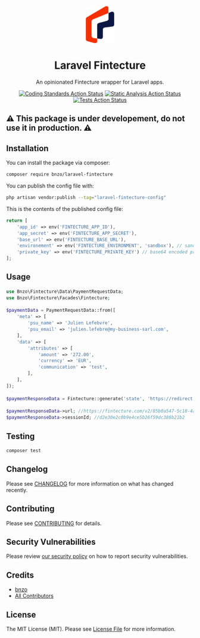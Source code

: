 
<p align="center"><img src="/art/logo.png" height="100" alt="Laravel Telemaque"></p>

<div align="center">


# Laravel Fintecture
An opinionated Fintecture wrapper for Laravel apps.

[![Coding Standards Action Status](https://github.com/bnzo/laravel-fintecture/workflows/coding-standards/badge.svg)](https://github.com/bnzo/laravel-fintecture/actions/workflows/coding-standards.yml)
[![Static Analysis Action Status](https://github.com/bnzo/laravel-fintecture/workflows/static-analysis/badge.svg)](https://github.com/bnzo/laravel-fintecture/actions/workflows/static-analysis.yml)
[![Tests Action Status](https://github.com/bnzo/laravel-fintecture/workflows/tests/badge.svg)](https://github.com/bnzo/laravel-fintecture/actions/workflows/tests.yml)

</div>

## ⚠️ This package is under developement, do not use it in production. ⚠️

## Installation

You can install the package via composer:

```bash
composer require bnzo/laravel-fintecture
```

You can publish the config file with:

```bash
php artisan vendor:publish --tag="laravel-fintecture-config"
```

This is the contents of the published config file:

```php
return [
    'app_id' => env('FINTECTURE_APP_ID'),
    'app_secret' => env('FINTECTURE_APP_SECRET'),
    'base_url' => env('FINTECTURE_BASE_URL'),
    'environement' => env('FINTECTURE_ENVIRONMENT', 'sandbox'), // sandbox or production
    'private_key' => env('FINTECTURE_PRIVATE_KEY') // base64 encoded private key
];
```

## Usage

```php
use Bnzo\Fintecture\Data\PaymentRequestData;
use Bnzo\Fintecture\Facades\Fintecture;

$paymentData = PaymentRequestData::from([
    'meta' => [
        'psu_name' => 'Julien Lefebvre',
        'psu_email' => 'julien.lefebre@my-business-sarl.com',
    ],
    'data' => [
        'attributes' => [
            'amount' => '272.00',
            'currency' => 'EUR',
            'communication' => 'test',
        ],
    ],
]);

$paymentResponseData = Fintecture::generate('state', 'https://redirect.uri', $paymentData);

$paymentResponseData->url; //https://fintecture.com/v2/85b0a547-5c18-4a16-b93b-2a4f5f03127d
$paymentResponseData->sessionId; //d2e30e2c0b9e4ce5b26f59dc386b21b2
```

## Testing

```bash
composer test
```

## Changelog

Please see [CHANGELOG](CHANGELOG.md) for more information on what has changed recently.

## Contributing

Please see [CONTRIBUTING](CONTRIBUTING.md) for details.

## Security Vulnerabilities

Please review [our security policy](../../security/policy) on how to report security vulnerabilities.

## Credits

- [bnzo](https://github.com/17174973+bnzo)
- [All Contributors](../../contributors)

## License

The MIT License (MIT). Please see [License File](LICENSE.md) for more information.
